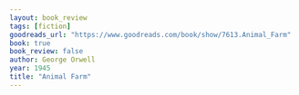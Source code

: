 ```yaml
---
layout: book_review
tags: [fiction]
goodreads_url: "https://www.goodreads.com/book/show/7613.Animal_Farm"
book: true
book_review: false
author: George Orwell
year: 1945
title: "Animal Farm"
---
```

